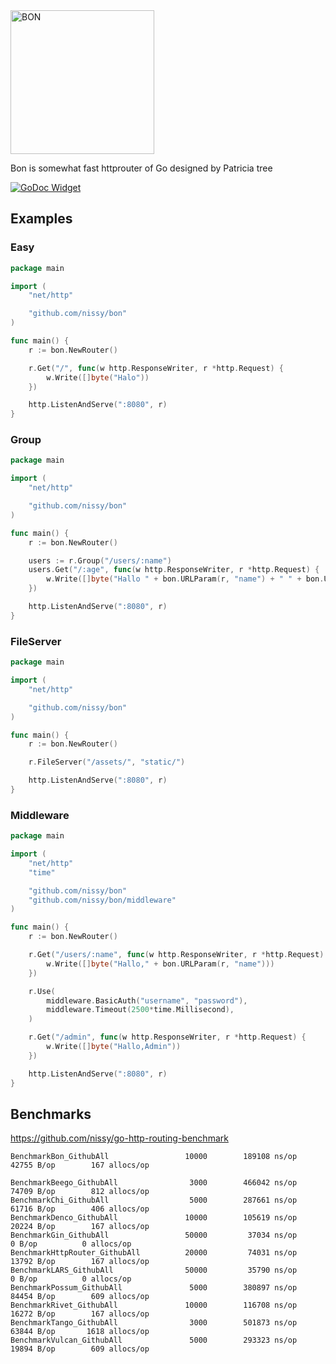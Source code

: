 <img alt="BON" src="https://nissy.github.io/bon/bon.svg" width="230" />

Bon is somewhat fast httprouter of Go designed by Patricia tree
 
 [![GoDoc Widget]][GoDoc]

## Examples

### Easy

```go
package main

import (
	"net/http"

	"github.com/nissy/bon"
)

func main() {
	r := bon.NewRouter()

	r.Get("/", func(w http.ResponseWriter, r *http.Request) {
		w.Write([]byte("Halo"))
	})

	http.ListenAndServe(":8080", r)
}
```

### Group

```go
package main

import (
	"net/http"

	"github.com/nissy/bon"
)

func main() {
	r := bon.NewRouter()

	users := r.Group("/users/:name")
	users.Get("/:age", func(w http.ResponseWriter, r *http.Request) {
		w.Write([]byte("Hallo " + bon.URLParam(r, "name") + " " + bon.URLParam(r, "age")))
	})

	http.ListenAndServe(":8080", r)
}
```

### FileServer

```go
package main

import (
	"net/http"

	"github.com/nissy/bon"
)

func main() {
	r := bon.NewRouter()

	r.FileServer("/assets/", "static/")

	http.ListenAndServe(":8080", r)
}
```

### Middleware

```go
package main

import (
	"net/http"
	"time"

	"github.com/nissy/bon"
	"github.com/nissy/bon/middleware"
)

func main() {
	r := bon.NewRouter()

	r.Get("/users/:name", func(w http.ResponseWriter, r *http.Request) {
		w.Write([]byte("Hallo," + bon.URLParam(r, "name")))
	})

	r.Use(
		middleware.BasicAuth("username", "password"),
		middleware.Timeout(2500*time.Millisecond),
	)

	r.Get("/admin", func(w http.ResponseWriter, r *http.Request) {
		w.Write([]byte("Hallo,Admin"))
	})

	http.ListenAndServe(":8080", r)
}
```

## Benchmarks

https://github.com/nissy/go-http-routing-benchmark

```
BenchmarkBon_GithubAll           	   10000	    189108 ns/op	   42755 B/op	     167 allocs/op
```

```
BenchmarkBeego_GithubAll         	    3000	    466042 ns/op	   74709 B/op	     812 allocs/op
BenchmarkChi_GithubAll           	    5000	    287661 ns/op	   61716 B/op	     406 allocs/op
BenchmarkDenco_GithubAll         	   10000	    105619 ns/op	   20224 B/op	     167 allocs/op
BenchmarkGin_GithubAll           	   50000	     37034 ns/op	       0 B/op	       0 allocs/op
BenchmarkHttpRouter_GithubAll    	   20000	     74031 ns/op	   13792 B/op	     167 allocs/op
BenchmarkLARS_GithubAll          	   50000	     35790 ns/op	       0 B/op	       0 allocs/op
BenchmarkPossum_GithubAll        	    5000	    380897 ns/op	   84454 B/op	     609 allocs/op
BenchmarkRivet_GithubAll         	   10000	    116708 ns/op	   16272 B/op	     167 allocs/op
BenchmarkTango_GithubAll         	    3000	    501873 ns/op	   63844 B/op	    1618 allocs/op
BenchmarkVulcan_GithubAll        	    5000	    293323 ns/op	   19894 B/op	     609 allocs/op
```

[GoDoc]: https://godoc.org/github.com/nissy/bon
[GoDoc Widget]: https://godoc.org/github.com/nissy/bon?status.svg
